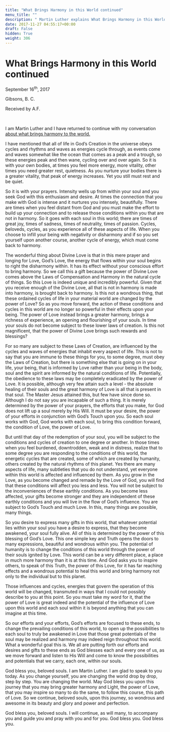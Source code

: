 ```yaml
---
title: "What Brings Harmony in this World continued"
menu_title: ""
description: " Martin Luther explains What Brings Harmony in this World continued"
date: 2017-11-27 04:55:17+00:00
draft: False
hidden: True
weight: 306
---
```

# What Brings Harmony in this World continued

September 16<sup>th</sup>, 2017

Gibsons, B. C.

Received by A.F.

 

I am Martin Luther and I have returned to continue with my conversation [about what brings harmony to the world.](/contemporary-messages/messages-sorted-year/messages-2017/understanding-the-laws-of-love-and-the-regeneration-of-our-souls-af-12-sept-2017/)

I have mentioned that all of life in God’s Creation in the universe obeys cycles and rhythms and waves as energies cycle through, as events come and waves somewhat like the ocean that comes as a peak and a trough, so these energies peak and then wane, cycling over and over again. So it is with your own bodies, at times you feel more energy, more vitality, other times you need greater rest, quietness. As you nurture your bodies there is a greater vitality, that peak of energy increases. Yet you still must rest and be quiet. 

So it is with your prayers. Intensity wells up from within your soul and you seek God with this enthusiasm and desire. At times the connection that you make with God is intense and it nurtures you intensely, beautifully. There are times when you feel distant from God and you must make the effort to build up your connection and to release those conditions within you that are not in harmony. So it goes with each soul in this world; there are times of great joy, times of sadness, times of neutrality, times of passion. Cycles, beloveds, cycles, as you experience all of these aspects of life. When you choose to infill your being with negativity or disharmony and if so you set yourself upon another course, another cycle of energy, which must come back to harmony. 

The wonderful thing about Divine Love is that in this mere prayer and longing for Love, God’s Love, the energy that flows within your soul begins to right the disharmony within. It has its effect without your conscious effort to bring harmony. So we call this a gift because the power of Divine Love comes above the Laws of Compensation and Harmony in the natural cycle of things. So this Love is indeed unique and incredibly powerful. Given that you receive enough of the Divine Love, all that is not in harmony is made into harmony, is brought back to harmony. Is this not a wondrous thing, that these ordained cycles of life in your material world are changed by the power of Love? So as you move forward, the action of these conditions and cycles in this world are no longer so powerful in their effects upon your being. The power of Love instead brings a greater harmony, brings a richness of experience, an opening and flourishing of your souls. In time your souls do not become subject to these lower laws of creation. Is this not magnificent, that the power of Divine Love brings such rewards and blessings? 

For so many are subject to these Laws of Creation, are influenced by the cycles and waves of energies that inhabit every aspect of life. This is not to say that you are immune to these things for you, to some degree, must obey the Laws of Creation, but there is something else that is going on in your life, your being, that is informed by Love rather than your being in the body, soul and the spirit are informed by the natural conditions of life. Potentially, the obedience to these laws may be completely eradicated by the power of Love. It is possible, although very few attain such a level - the absolute healing of their souls and the great harmony of Love is all that is present in that soul. The Master Jesus attained this, but few have since done so. Although I do not say you are incapable of such a thing. It is merely determined by the power of your prayers, the efforts that you make, for God does not lift up a soul merely by His Will. It must be your desire, the power of your efforts in conjunction with God’s Touch upon you. So each soul works with God, God works with each soul, to bring this condition forward, the condition of Love, the power of Love.

But until that day of the redemption of your soul, you will be subject to the conditions and cycles of creation to one degree or another. In those times when you feel burdened, downtrodden, weak and in distress, realize that to some degree you are responding to the conditions of this world, the energetic cycles that are created, some of which are created by humanity, others created by the natural rhythms of this planet. Yes there are many aspects of life, many subtleties that you do not understand, yet everyone within this world is affected and influenced by them. As you grow in the Love, as you become changed and remade by the Love of God, you will find that these conditions will affect you less and less. You will not be subject to the inconveniences of these earthly conditions. As you become less affected, your gifts become stronger and they are independent of these earthly conditions and you will live in the flow of God’s influence. You are subject to God’s Touch and much Love. In this, many things are possible, many things. 

So you desire to express many gifts in this world, that whatever potential lies within your soul you have a desire to express, that they become awakened, your soul fully alive. All of this is determined by the power of this blessing of God’s Love. This one simple key and Truth opens the doors to many expressions, beautiful and wondrous within you. The potential of humanity is to change the conditions of this world through the power of their souls ignited by Love. This world can be a very different place, a place in much more harmony than it is at this time. And God asks you to inspire others, to speak of this Truth, the power of this Love, for it has far reaching effects and a wondrous potential to heal this world and bring harmony not only to the individual but to this planet. 

Those influences and cycles, energies that govern the operation of this world will be changed, transmuted in ways that I could not possibly describe to you at this point. So you must take my word for it, that the power of Love is great indeed and the potential of the influence of Love upon this world and each soul within it is beyond anything that you can imagine at this time. 

So our efforts and your efforts, God’s efforts are focused to these ends, to change the prevailing conditions of this world, to open up the possibilities to each soul to truly be awakened in Love that those great potentials of the soul may be realized and harmony may indeed reign throughout this world. What a wonderful goal this is. We all are putting forth our efforts and desires and gifts to these ends as God blesses each and every one of us, as we move forward and listen to His Will and come to know the possibilities and potentials that we carry, each one, within our souls.

God bless you, beloved souls. I am Martin Luther. I am glad to speak to you today. As you change yourself, you are changing the world drop by drop, step by step. You are changing the world. May God bless you upon this journey that you may bring greater harmony and Light, the power of Love, that you may inspire so many to do the same, to follow this course, this path of Love. So we continue, beloved souls, upon this journey, so wondrous and awesome in its beauty and glory and power and perfection. 

God bless you, beloved souls. I will continue, as will many, to accompany you and guide you and pray with you and for you. God bless you. God bless you. 
